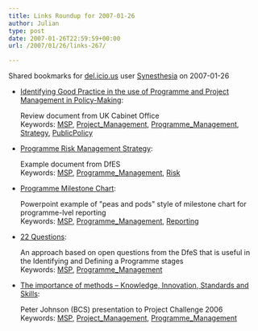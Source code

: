 ```yaml
---
title: Links Roundup for 2007-01-26
author: Julian
type: post
date: 2007-01-26T22:59:59+00:00
url: /2007/01/26/links-267/

---
```

Shared bookmarks for [del.icio.us][1] user  [Synesthesia][2] on 2007-01-26

  * [Identifying Good Practice in the use of Programme and Project Management in Policy-Making][3]:
  
    Review document from UK Cabinet Office   
    Keywords: [MSP][4], [Project_Management][5], [Programme_Management][6], [Strategy][7], [PublicPolicy][8]
  * [Programme Risk Management Strategy][9]:
  
    Example document from DfES   
    Keywords: [MSP][4], [Programme_Management][6], [Risk][10]
  * [Programme Milestone Chart][11]:
  
    Powerpoint example of "peas and pods" style of milestone chart for programme-lvel reporting   
    Keywords: [MSP][4], [Programme_Management][6], [Reporting][12]
  * [22 Questions][13]:
  
    An approach based on open questions from the DfeS that is useful in the Identifying and Defining a Programme stages   
    Keywords: [MSP][4], [Programme_Management][6]
  * [The importance of methods &#8211; Knowledge, Innovation, Standards and Skills][14]:
  
    Peter Johnson (BCS) presentation to Project Challenge 2006   
    Keywords: [MSP][4], [Project_Management][5], [Programme_Management][6]

 [1]: https://del.icio.us/
 [2]: https://del.icio.us/synesthesia
 [3]: https://www.policyhub.gov.uk/docs/IPPD%20GP%20v.61.pdf "https://www.policyhub.gov.uk/docs/IPPD%20GP%20v.61.pdf"
 [4]: https://del.icio.us/synesthesia/MSP
 [5]: https://del.icio.us/synesthesia/Project_Management
 [6]: https://del.icio.us/synesthesia/Programme_Management
 [7]: https://del.icio.us/synesthesia/Strategy
 [8]: https://del.icio.us/synesthesia/PublicPolicy
 [9]: https://www.dfes.gov.uk/ppm/uploads/docs/Risks%20-%20Risk%20Management%20Strategy%20-%20Example%20May%202004.doc "https://www.dfes.gov.uk/ppm/uploads/docs/Risks%20-%20Risk%20Management%20Strategy%20-%20Example%20May%202004.doc"
 [10]: https://del.icio.us/synesthesia/Risk
 [11]: https://www.dfes.gov.uk/ppm/uploads/docs/Peas%20and%20Pods%20(Programme%20Milestone%20Chart)%20-%20example%20June%202004.ppt "https://www.dfes.gov.uk/ppm/uploads/docs/Peas%20and%20Pods%20(Programme%20Milestone%20Chart)%20-%20example%20June%202004.ppt"
 [12]: https://del.icio.us/synesthesia/Reporting
 [13]: https://www.dfes.gov.uk/ppm/index.cfm?fuseaction=content.view&CategoryID=29&ContentID=102&killcache=1&SiteID=1 "https://www.dfes.gov.uk/ppm/index.cfm?fuseaction=content.view&CategoryID=29&ContentID=102&killcache=1&SiteID=1"
 [14]: https://www.orsoc.org.uk/region/study/infor/PeterJohnson20060405V1.ppt "https://www.orsoc.org.uk/region/study/infor/PeterJohnson20060405V1.ppt"